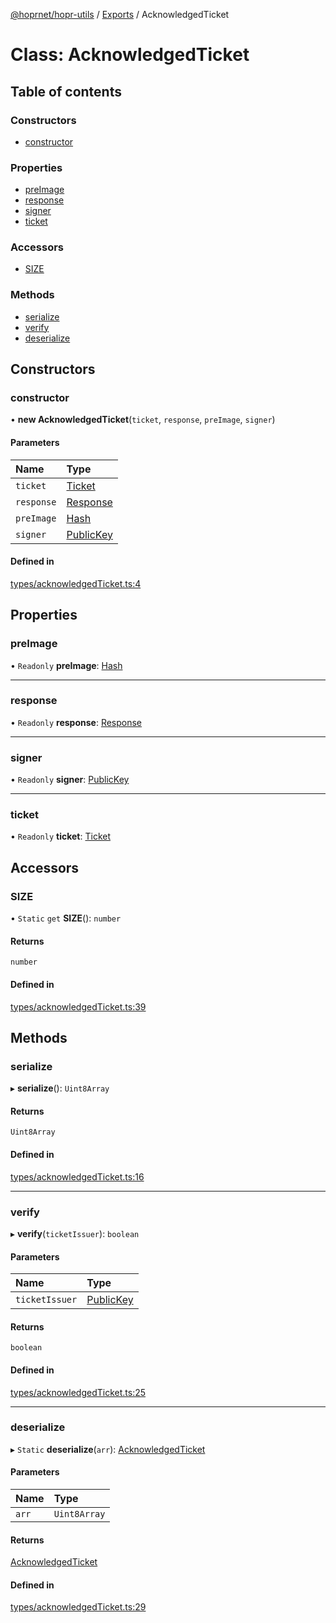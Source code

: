 [@hoprnet/hopr-utils](../README.md) / [Exports](../modules.md) / AcknowledgedTicket

# Class: AcknowledgedTicket

## Table of contents

### Constructors

- [constructor](acknowledgedticket.md#constructor)

### Properties

- [preImage](acknowledgedticket.md#preimage)
- [response](acknowledgedticket.md#response)
- [signer](acknowledgedticket.md#signer)
- [ticket](acknowledgedticket.md#ticket)

### Accessors

- [SIZE](acknowledgedticket.md#size)

### Methods

- [serialize](acknowledgedticket.md#serialize)
- [verify](acknowledgedticket.md#verify)
- [deserialize](acknowledgedticket.md#deserialize)

## Constructors

### constructor

• **new AcknowledgedTicket**(`ticket`, `response`, `preImage`, `signer`)

#### Parameters

| Name | Type |
| :------ | :------ |
| `ticket` | [Ticket](ticket.md) |
| `response` | [Response](response.md) |
| `preImage` | [Hash](hash.md) |
| `signer` | [PublicKey](publickey.md) |

#### Defined in

[types/acknowledgedTicket.ts:4](https://github.com/hoprnet/hoprnet/blob/master/packages/utils/src/types/acknowledgedTicket.ts#L4)

## Properties

### preImage

• `Readonly` **preImage**: [Hash](hash.md)

___

### response

• `Readonly` **response**: [Response](response.md)

___

### signer

• `Readonly` **signer**: [PublicKey](publickey.md)

___

### ticket

• `Readonly` **ticket**: [Ticket](ticket.md)

## Accessors

### SIZE

• `Static` `get` **SIZE**(): `number`

#### Returns

`number`

#### Defined in

[types/acknowledgedTicket.ts:39](https://github.com/hoprnet/hoprnet/blob/master/packages/utils/src/types/acknowledgedTicket.ts#L39)

## Methods

### serialize

▸ **serialize**(): `Uint8Array`

#### Returns

`Uint8Array`

#### Defined in

[types/acknowledgedTicket.ts:16](https://github.com/hoprnet/hoprnet/blob/master/packages/utils/src/types/acknowledgedTicket.ts#L16)

___

### verify

▸ **verify**(`ticketIssuer`): `boolean`

#### Parameters

| Name | Type |
| :------ | :------ |
| `ticketIssuer` | [PublicKey](publickey.md) |

#### Returns

`boolean`

#### Defined in

[types/acknowledgedTicket.ts:25](https://github.com/hoprnet/hoprnet/blob/master/packages/utils/src/types/acknowledgedTicket.ts#L25)

___

### deserialize

▸ `Static` **deserialize**(`arr`): [AcknowledgedTicket](acknowledgedticket.md)

#### Parameters

| Name | Type |
| :------ | :------ |
| `arr` | `Uint8Array` |

#### Returns

[AcknowledgedTicket](acknowledgedticket.md)

#### Defined in

[types/acknowledgedTicket.ts:29](https://github.com/hoprnet/hoprnet/blob/master/packages/utils/src/types/acknowledgedTicket.ts#L29)
